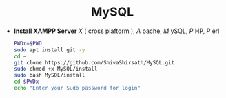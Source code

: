 <h1 align=center>MySQL</h1>

+ **Install XAMPP Server** _X_ ( cross plaftorm ), _A_ pache, _M_ ySQL, _P_ HP, _P_ erl
  ```bash
  PWDx=$PWD
  sudo apt install git -y
  cd ~
  git clone https://github.com/ShivaShirsath/MySQL.git
  sudo chmod +x MySQL/install
  sudo bash MySQL/install
  cd $PWDx
  echo "Enter your Sudo password for login"
  ```


